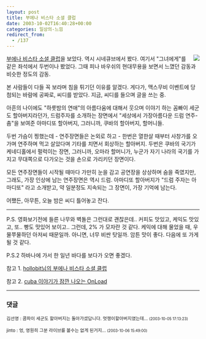 ```yaml
---
layout: post
title: 부에나 비스타 소셜 클럽
date: 2003-10-02T16:40:28+00:00
categories: 일상의-느낌
redirect_from:
  - /137
---
```


<img src="http://jinto.pe.kr/logs/archives/DSC01733.jpg" align="right" /><a href="http://www.bvsc.co.kr/">부에나 비스타 소셜 클럽</a>을 보았다. 역시 시네큐브에서 봤다. 여기서 "그녀에게"를 같은 좌석에서 두번이나 봤었다. 그때 피나 바우쉬의 현대무용을 보면서 느꼈던 감동과 비슷한 정도의 감동.

본 사람들이 다들 꼭 보라며 침을 튀기던 이유를 알겠다. 게다가, 맥스무비 이벤트에 당첨되는 바람에 공짜로, 씨디를 받았다. 지금, 씨디를 들으며 글을 쓰는 중.

아흔의 나이에도 "하룻밤의 연애"의 아름다움에 대해서 웃으며 이야기 하는 꼼빠이 세군도 할아버지라던가, 드럼주자를 소개하는 장면에서 "세상에서 가장아름다운 드럼 연주-춤"을 보여준 아마디또 할아버지, 그러니까, 쿠바의 할아버지, 할머니들.

두번 가슴이 찡했는데 - 연주장면들은 논외로 하고 - 한번은 열한살 때부터 사창가를 오가며 연주하며 먹고 살았다며 기타를 치면서 회상하는 할아버지. 두번은 쿠바의 국기가 케네디홀에서 펄럭이는 장면, 그러니까, 오마라 할머니가, 누군가 자기 나라의 국기를 가지고 무대쪽으로 다가오는 것을 손으로 가리키던 장면이다.

모든 연주장면들이 시작될 때마다 가만히 눈을 감고 공연장을 상상하며 숨을 죽였지만, 그래도, 가장 인상에 남는 연주장면은 역시 드럼. 아마디또 할아버지가 "드럼 주자는 아마디또" 라고 소개받고, 약 일분정도 지속되는 그 장면이, 가장 기억에 남는다.

어쨌든, 아무튼, 오늘 밤은 씨디 틀어놓고 잔다.

<hr />

P.S. 영화보기전에 들른 나무와 벽돌은 그런대로 괜찮은데.. 커피도 맛있고, 케익도 맛있고, 또.. 빵도 맛있어 보이고.. 그런데, 2% 가 모자란 것 같다. 케익에 대해 물었을 때, 우물쭈물하던 아저씨 때문일까. 아니면, 너무 비싼 탓일까. 암튼 맛이 좋다. 다음에 또 가게될 것 같다.

P.S.2 하바나에 가서 한 일년 바다를 보다가 오면 좋겠다.

참고 1. <a href="http://blog.webservices.or.kr/hollobit/archives/000123.html">hollobit님의 부에나 비스타 소셜 클럽</a>

참고 2. <a href="http://cyana.cafe24.com/mt/archives/000026.html">cuba 이야기가 잠깐 나오는 OnLoad</a>

* * *

### 댓글



<!--- cmt:289 --->
<!--- mail: --->
<!--- parent:0 --->

<small class=comment>김선영 : 콤파이 세군도 할아버지는 돌아가셨답니다. 멋쟁이할아버지였는데... <small>(2003-10-05 17:13:23)</small></small>


<!--- cmt:290 --->
<!--- mail: --->
<!--- parent:0 --->

<small class=comment>jinto : 엉, 영원히 그분 라이브를 볼수는 없게 된거지... <small>(2003-10-06 15:49:00)</small></small>

